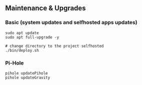 ## Maintenance & Upgrades

### Basic (system updates and selfhosted apps updates)
```
sudo apt update
sudo apt full-upgrade -y

# change directory to the project selfhosted
./bin/deploy.sh
```

### Pi-Hole
```
pihole updatePihole
pihole updateGravity
```
